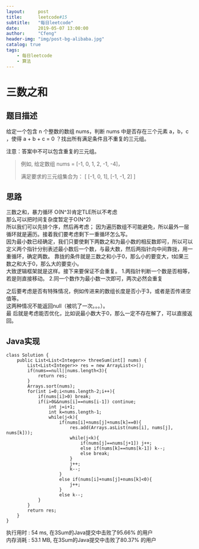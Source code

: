 ```yaml
---
layout:     post
title:      leetcode#15
subtitle:   "每日leetcode"
date:       2019-05-07 13:00:00
author:     "Cfeng"
header-img: "img/post-bg-alibaba.jpg"
catalog: true
tags:
    - 每日leetcode
    - 算法
---
```

# 三数之和
## 题目描述
给定一个包含 n 个整数的数组 nums，判断 nums 中是否存在三个元素 a，b，c ，使得 a + b + c = 0 ？找出所有满足条件且不重复的三元组。    

注意：答案中不可以包含重复的三元组。    

> 例如, 给定数组 nums = [-1, 0, 1, 2, -1, -4]，  
> 
> 满足要求的三元组集合为：
> [
> [-1, 0, 1],
> [-1, -1, 2]
> ]  
      
## 思路
三数之和，暴力循环 O(N^3)肯定TLE所以不考虑    
那么可以把时间复杂度暂定于O(N^2)    
所以我们可以先排个序，然后再考虑；
因为遍历数组不可能避免，所以最外一层循环就是遍历。接着我们要考虑剩下一重循环怎么写。   
因为最小数已经确定，我们只要使剩下两数之和为最小数的相反数即可，所以可以定义两个指针分别表述最小数后一个数，与最大数，然后两指针向中间靠拢，用一重循环，确定两数。
靠拢的条件就是三数之和小于0，那么小的要变大，t如果三数之和大于0，那么大的要变小。    
大致逻辑框架就是这样。接下来要保证不会重复。
1.两指针判断一个数是否相等，若是则直接移动。
2.同一个数作为最小数一次即可，两次必然会重复
      
之后要考虑是否有特殊情况，例如传进来的数组长度是否小于3，或者是否传递空值等。       
这两种情况不能返回null（被坑了一次。。。）。   
最 后就是考虑能否优化，比如说最小数大于0，那么一定不存在解了，可以直接返回。    

## Java实现     
```   
class Solution {
    public List<List<Integer>> threeSum(int[] nums) {
        List<List<Integer>> res = new ArrayList<>();
        if(nums==null||nums.length<3){
            return res;
        }
        Arrays.sort(nums);
        for(int i=0;i<nums.length-2;i++){
            if(nums[i]>0) break;
            if(i>0&&nums[i]==nums[i-1]) continue;
                int j=i+1;
                int k=nums.length-1;
                while(j<k){
                    if(nums[i]+nums[j]+nums[k]==0){
                        res.add(Arrays.asList(nums[i], nums[j], nums[k]));
                        while(j<k){
                            if(nums[j]==nums[j+1]) j++;
                            else if(nums[k]==nums[k-1]) k--;
                            else break;
                        }
                        j++;
                        k--;
                    }
                    else if(nums[i]+nums[j]+nums[k]<0){
                        j++;
                    }
                    else k--;
            }
        }
        return res;
    }
}
```    
执行用时 : 54 ms, 在3Sum的Java提交中击败了95.66% 的用户   
内存消耗 : 53.1 MB, 在3Sum的Java提交中击败了80.37% 的用户   
